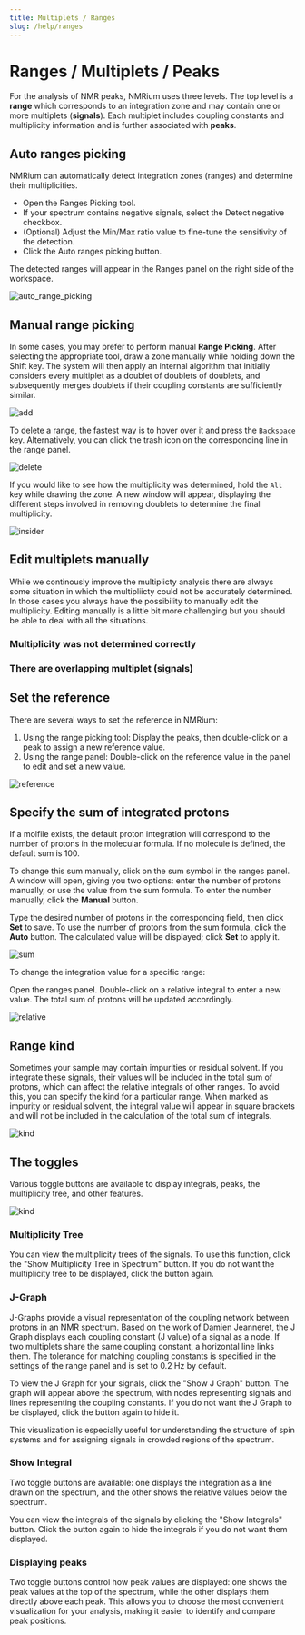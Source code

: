 ```yaml
---
title: Multiplets / Ranges
slug: /help/ranges
---
```


# Ranges / Multiplets / Peaks

For the analysis of NMR peaks, NMRium uses three levels. The top level is a **range** which corresponds to an integration zone and may contain one or more multiplets (**signals**). Each multiplet includes coupling constants and multiplicity information and is further associated with **peaks**.

## Auto ranges picking

NMRium can automatically detect integration zones (ranges) and determine their multiplicities.

- Open the Ranges Picking tool.
- If your spectrum contains negative signals, select the Detect negative checkbox.
- (Optional) Adjust the Min/Max ratio value to fine-tune the sensitivity of the detection.
- Click the Auto ranges picking button.

The detected ranges will appear in the Ranges panel on the right side of the workspace.

![auto_range_picking](01_auto_range_picking.gif)

## Manual range picking

In some cases, you may prefer to perform manual **Range Picking**. After selecting the appropriate tool, draw a zone manually while holding down the Shift key. The system will then apply an internal algorithm that initially considers every multiplet as a doublet of doublets of doublets, and subsequently merges doublets if their coupling constants are sufficiently similar.

![add](02_add.gif)

To delete a range, the fastest way is to hover over it and press the `Backspace` key. Alternatively, you can click the trash icon on the corresponding line in the range panel.

![delete](03_delete.gif)

If you would like to see how the multiplicity was determined, hold the `Alt` key while drawing the zone. A new window will appear, displaying the different steps involved in removing doublets to determine the final multiplicity.

![insider](04_insider.gif)

## Edit multiplets manually

While we continously improve the multiplicty analysis there are always some situation in which the multipliicty could not be accurately determined. In those cases you always have the possibility to manually edit the multiplicity. Editing manually is a little bit more challenging but you should be able to deal with all the situations.

### Multiplicity was not determined correctly

### There are overlapping multiplet (signals)

## Set the reference

There are several ways to set the reference in NMRium:

1. Using the range picking tool: Display the peaks, then double-click on a peak to assign a new reference value.
2. Using the range panel: Double-click on the reference value in the panel to edit and set a new value.

![reference](06_reference.gif)

## Specify the sum of integrated protons

If a molfile exists, the default proton integration will correspond to the number of protons in the molecular formula. If no molecule is defined, the default sum is 100.

To change this sum manually, click on the sum symbol in the ranges panel. A window will open, giving you two options: enter the number of protons manually, or use the value from the sum formula. To enter the number manually, click the **Manual** button.

Type the desired number of protons in the corresponding field, then click **Set** to save. To use the number of protons from the sum formula, click the **Auto** button. The calculated value will be displayed; click **Set** to apply it.

![sum](08_sum.gif)

To change the integration value for a specific range:

Open the ranges panel. Double-click on a relative integral to enter a new value. The total sum of protons will be updated accordingly.

![relative](09_relative.gif)

## Range kind

Sometimes your sample may contain impurities or residual solvent. If you integrate these signals, their values will be included in the total sum of protons, which can affect the relative integrals of other ranges. To avoid this, you can specify the kind for a particular range. When marked as impurity or residual solvent, the integral value will appear in square brackets and will not be included in the calculation of the total sum of integrals.

![kind](07_kind.gif)

## The toggles

Various toggle buttons are available to display integrals, peaks, the multiplicity tree, and other features.

![kind](21_toggles.gif)

### Multiplicity Tree

You can view the multiplicity trees of the signals. To use this function, click the "Show Multiplicity Tree in Spectrum" button. If you do not want the multiplicity tree to be displayed, click the button again.

### J-Graph

J-Graphs provide a visual representation of the coupling network between protons in an NMR spectrum. Based on the work of Damien Jeanneret, the J Graph displays each coupling constant (J value) of a signal as a node. If two multiplets share the same coupling constant, a horizontal line links them. The tolerance for matching coupling constants is specified in the settings of the range panel and is set to 0.2 Hz by default.

To view the J Graph for your signals, click the "Show J Graph" button. The graph will appear above the spectrum, with nodes representing signals and lines representing the coupling constants. If you do not want the J Graph to be displayed, click the button again to hide it.

This visualization is especially useful for understanding the structure of spin systems and for assigning signals in crowded regions of the spectrum.

### Show Integral

Two toggle buttons are available: one displays the integration as a line drawn on the spectrum, and the other shows the relative values below the spectrum.

You can view the integrals of the signals by clicking the "Show Integrals" button. Click the button again to hide the integrals if you do not want them displayed.

### Displaying peaks

Two toggle buttons control how peak values are displayed: one shows the peak values at the top of the spectrum, while the other displays them directly above each peak. This allows you to choose the most convenient visualization for your analysis, making it easier to identify and compare peak positions.
